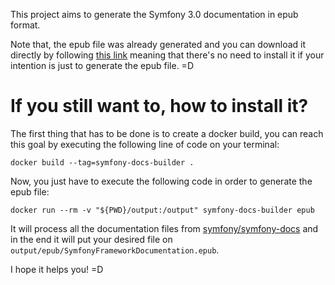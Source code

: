 This project aims to generate the Symfony 3.0 documentation in epub format. 

Note that, the epub file was already generated and you can download it directly by following [this link](https://github.com/jpcercal/sf3-offline-docs/raw/master/output/epub/SymfonyFrameworkDocumentation.epub) meaning that there's no need to install it if your intention is just to generate the epub file. =D

# If you still want to, how to install it?

The first thing that has to be done is to create a docker build, you can reach this goal by executing the following line of code on your terminal:

```
docker build --tag=symfony-docs-builder .
```

Now, you just have to execute the following code in order to generate the epub file:

```
docker run --rm -v "${PWD}/output:/output" symfony-docs-builder epub
```

It will process all the documentation files from [symfony/symfony-docs](https://github.com/symfony/symfony-docs/tree/3.0) and in the end it will put your desired file on `output/epub/SymfonyFrameworkDocumentation.epub`.

I hope it helps you! =D
